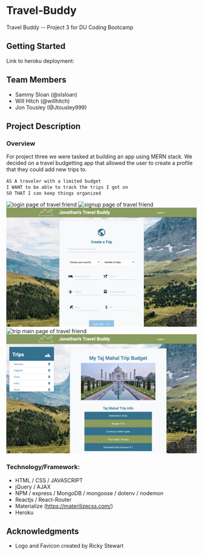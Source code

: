 # Travel-Buddy

Travel Buddy -- Project 3 for DU Coding Bootcamp

## Getting Started

Link to heroku deployment:

## Team Members

- Sammy Sloan (@slsloan)
- Will Hitch (@willhitch)
- Jon Tousley (@Jtousley999)

## Project Description

### Overview

For project three we were tasked at building an app using MERN stack. We decided on a travel budgetting app that allowed the user to create a profile that they could add new trips to.

```
AS A traveler with a limited budget
I WANT to be able to track the trips I got on
SO THAT I can keep things organized
```

![login page of travel friend](./img/login-page.png)
![signup page of travel friend](./img/signup-image.png)
![create a trip](./img/create-a-trip.png)
![trip main page of travel friend](./img/trips-page.png)
![selected trip with details](./img/selected-trip.png)

### Technology/Framework:

- HTML / CSS / JAVASCRIPT
- jQuery / AJAX
- NPM / express / MongoDB / mongoose / dotenv / nodemon
- Reactjs / React-Router
- Materialize (https://materilizecss.com/)
- Heroku

## Acknowledgments

- Logo and Favicon created by Ricky Stewart
